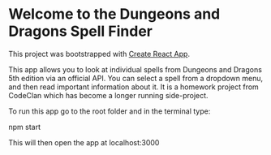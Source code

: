 # Welcome to the Dungeons and Dragons Spell Finder

This project was bootstrapped with [Create React App](https://github.com/facebook/create-react-app).

This app allows you to look at individual spells from Dungeons and Dragons 5th edition via an official API. You can select a spell from a dropdown menu, and then read important information about it. It is a homework project from CodeClan which has become a longer running side-project. 

To run this app go to the root folder and in the terminal type:

npm start

This will then open the app at localhost:3000 
